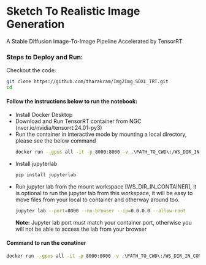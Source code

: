 # Sketch To Realistic Image Generation
A Stable Diffusion Image-To-Image Pipeline Accelerated by TensorRT

### Steps to Deploy and Run:
Checkout the code:
```sh
git clone https://github.com/tharakram/Img2Img_SDXL_TRT.git
cd 
```


#### Follow the instructions below to run the notebook:
* Install Docker Desktop
* Download and Run TensorRT container from NGC (nvcr.io/nvidia/tensorrt:24.01-py3)
* Run the container in interactive mode by mounting a local directory, please see the below command
    ```sh
    docker run --gpus all -it -p 8000:8000 -v .\PATH_TO_CWD\:/WS_DIR_IN_CONTAINER/ nvcr.io/nvidia/tensorrt:24.01-py3
    ```
* Install jupyterlab
    ```py
    pip install jupyterlab
    ```
* Run jupyter lab from the mount workspace [WS_DIR_IN_CONTAINER], it is optional to run the jupyter lab from this workspace, it will be easy to move files from your local to container and otherway around too.
    ```sh
    jupyter lab --port=8000 --no-browser --ip=0.0.0.0 --allow-root
    ```
    **Note:** Jupyter lab port must match your container port, otherwise you will not be able to access the lab from your browser





#### Command to run the conatiner
```sh
docker run --gpus all -it -p 8000:8000 -v .\PATH_TO_CWD\:/WS_DIR_IN_CONTAINER/ nvcr.io/nvidia/tensorrt:24.01-py3
```

